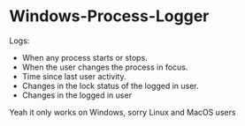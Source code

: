 # Windows-Process-Logger
Logs:
- When any process starts or stops.
- When the user changes the process in focus.
- Time since last user activity.
- Changes in the lock status of the logged in user.
- Changes in the logged in user

Yeah it only works on Windows, sorry Linux and MacOS users
